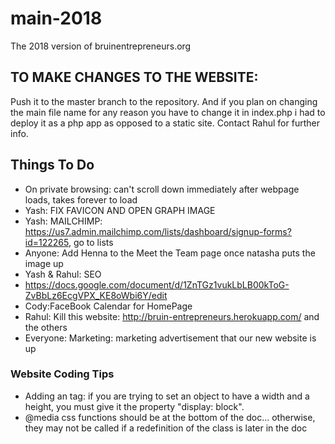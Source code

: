 # main-2018
The 2018 version of bruinentrepreneurs.org

## TO MAKE CHANGES TO THE WEBSITE: ##

Push it to the master branch to the repository. And if you plan on changing the main file name for any reason you have to change it in index.php i had to deploy it as a php app as opposed to a static site. Contact Rahul for further info.


## Things To Do ##
* On private browsing: can't scroll down immediately after webpage loads, takes forever to load
* Yash: FIX FAVICON AND OPEN GRAPH IMAGE
* Yash: MAILCHIMP: https://us7.admin.mailchimp.com/lists/dashboard/signup-forms?id=122265, go to lists
* Anyone: Add Henna to the Meet the Team page once natasha puts the image up
* Yash & Rahul: SEO
* https://docs.google.com/document/d/1ZnTGz1vukLbLB00kToG-ZvBbLz6EcgVPX_KE8oWbi6Y/edit <br />
* Cody:FaceBook Calendar for HomePage <br />
* Rahul: Kill this website: http://bruin-entrepreneurs.herokuapp.com/ and the others
* Everyone: Marketing: marketing advertisement that our new website is up <br />

### Website Coding Tips ###
* Adding an <a> tag: if you are trying to set an <a> object to have a width and a height, you must give it the property "display: block".
* @media css functions should be at the bottom of the doc… otherwise, they may not be called if a redefinition of the class is later in the doc
